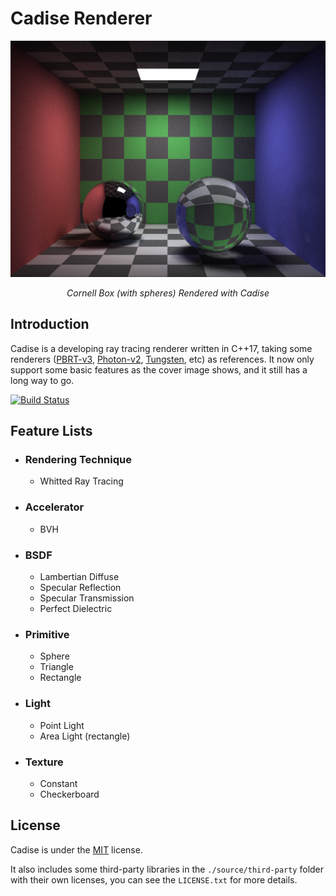# Cadise Renderer

<img src="./gallery/cornell-box-sphere/20190812.png"><br />

<p align="center"><i>Cornell Box (with spheres) Rendered with Cadise</i></p>

## Introduction
Cadise is a developing ray tracing renderer written in C++17, taking some renderers ([PBRT-v3](https://github.com/mmp/pbrt-v3), [Photon-v2](https://github.com/TzuChieh/Photon-v2), [Tungsten](https://github.com/tunabrain/tungsten), etc) as references. It now only support some basic features as the cover image shows, and it still has a long way to go.

[![Build Status](https://travis-ci.com/xh5a5n6k6/cadise.svg?branch=master)](https://travis-ci.com/xh5a5n6k6/cadise)

## Feature Lists
- ### Rendering Technique
    - Whitted Ray Tracing
- ### Accelerator
    - BVH
- ### BSDF
    - Lambertian Diffuse
    - Specular Reflection
    - Specular Transmission
    - Perfect Dielectric
- ### Primitive
    - Sphere
    - Triangle
    - Rectangle
- ### Light
    - Point Light
    - Area Light (rectangle)
- ### Texture
    - Constant
    - Checkerboard

## License
Cadise is under the <a href="https://opensource.org/licenses/MIT">MIT</a> license. 

It also includes some third-party libraries in the `./source/third-party` folder with their own licenses, you can see the `LICENSE.txt` for more details.